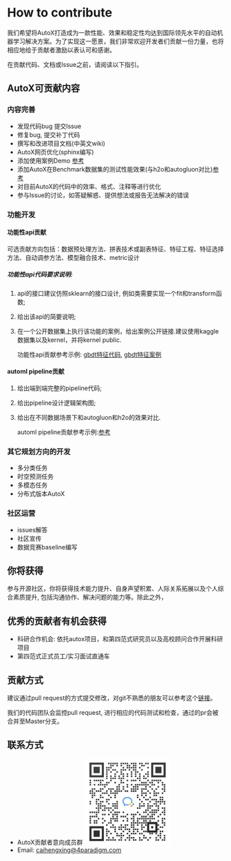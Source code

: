 # How to contribute

我们希望将AutoX打造成为一款性能、效果和稳定性均达到国际领先水平的自动机器学习解决方案。为了实现这一愿景，我们非常欢迎开发者们贡献一份力量，也将相应地给于贡献者激励以表认可和感谢。

在贡献代码、文档或Issue之前，请阅读以下指引。

## AutoX可贡献内容

### 内容完善

- 发现代码bug 提交Issue
- 修复bug, 提交补丁代码
- 撰写和改进项目文档(中英文wiki)
- AutoX网页优化(sphinx编写)
- 添加使用案例Demo [参考](https://github.com/4paradigm/AutoX/blob/master/demo/stumbleupon/kaggle_stumbleupon_autox.ipynb)
- 添加AutoX在Benchmark数据集的测试性能效果(与h2o和autogluon对比)[参考](https://github.com/4paradigm/AutoX/tree/master/demo/stumbleupon)
- 对目前AutoX的代码中的效率、格式、注释等进行优化
- 参与Issue的讨论，如答疑解惑、提供想法或报告无法解决的错误

### 功能开发

#### 功能性api贡献

可选贡献方向包括：数据预处理方法、拼表技术或副表特征、特征工程、特征选择方法、自动调参方法、模型融合技术、metric设计

##### 功能性api代码要求说明: 

1. api的接口建议仿照sklearn的接口设计, 例如类需要实现一个fit和transform函数;

2. 给出该api的简要说明;

3. 在一个公开数据集上执行该功能的案例，给出案例公开链接.建议使用kaggle数据集以及kernel，并将kernel public.

   功能性api贡献参考示例: [gbdt特征代码](https://github.com/4paradigm/AutoX/blob/master/autox/autox_competition/feature_engineer/fe_gbdt.py), [gbdt特征案例](https://www.kaggle.com/code/poteman/ubiquant-gbdt-features/notebook?scriptVersionId=88706805)

#### automl pipeline贡献

1. 给出端到端完整的pipeline代码;

2. 给出pipeline设计逻辑架构图;

3. 给出在不同数据场景下和autogluon和h2o的效果对比.

   automl pipeline贡献参考示例:[参考](https://github.com/4paradigm/AutoX/blob/master/autox/autox.py)

### 其它规划方向的开发

- 多分类任务
- 时空预测任务
- 多模态任务
- 分布式版本AutoX

### 社区运营

- issues解答
- 社区宣传
- 数据竞赛baseline编写

## 你将获得

参与开源社区，你将获得技术能力提升、自身声望积累、人际关系拓展以及个人综合素质提升, 包括沟通协作、解决问题的能力等。除此之外，

## 优秀的贡献者有机会获得

- 科研合作机会: 依托autox项目，和第四范式研究员以及高校顾问合作开展科研项目
- 第四范式正式员工/实习面试直通车

## 贡献方式

建议通过pull request的方式提交修改，对git不熟悉的朋友可以参考这个[链接](https://gitbeijing.com/fork_flow.html)。

我们的代码团队会监控pull request, 进行相应的代码测试和检查，通过的pr会被合并至Master分支。

## 联系方式

- AutoX贡献者意向成员群
  <img src="./img/developers.jpeg" width = "200" height = "200" alt="wechat" align=center/>
- Email: caihengxing@4paradigm.com